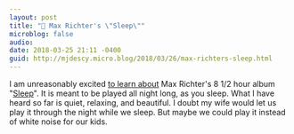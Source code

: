 ```yaml
---
layout: post
title: "🎵 Max Richter's \"Sleep\""
microblog: false
audio: 
date: 2018-03-25 21:11 -0400
guid: http://mjdescy.micro.blog/2018/03/26/max-richters-sleep.html
---
```

I am unreasonably excited [to learn about](https://kottke.org/18/03/max-richters-sleep-an-8-hour-album-designed-to-be-listened-to-while-you-sleep) Max Richter's 8 1/2 hour album "[Sleep](https://itunes.apple.com/us/album/sleep/1358135251)". It is meant to be played all night long, as you sleep. What I have heard so far is quiet, relaxing, and beautiful. I doubt my wife would let us play it through the night while we sleep. But maybe we could play it instead of white noise for our kids.
